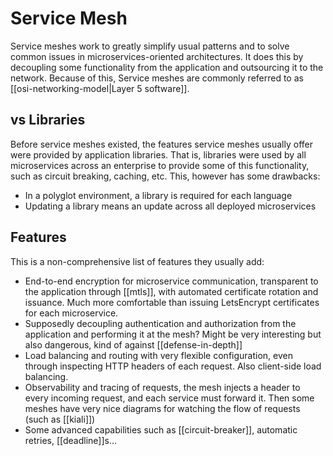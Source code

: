 # Service Mesh
Service meshes work to greatly simplify usual patterns and to solve common issues in microservices-oriented architectures. It does this by decoupling some functionality from the application and outsourcing it to the network. Because of this, Service meshes are commonly referred to as [[osi-networking-model|Layer 5 software]].

## vs Libraries
Before service meshes existed, the features service meshes usually offer were provided by application libraries. That is, libraries were used by all microservices across an enterprise to provide some of this functionality, such as circuit breaking, caching, etc. This, however has some drawbacks:

* In a polyglot environment, a library is required for each language
* Updating a library means an update across all deployed microservices

## Features
This is a non-comprehensive list of features they usually add:
* End-to-end encryption for microservice communication, transparent to the application through [[mtls]], with automated certificate rotation and issuance. Much more comfortable than issuing LetsEncrypt certificates for each microservice.
* Supposedly decoupling authentication and authorization from the application and performing it at the mesh? Might be very interesting but also dangerous, kind of against [[defense-in-depth]]
* Load balancing and routing with very flexible configuration, even through inspecting HTTP headers of each request. Also client-side load balancing.
* Observability and tracing of requests, the mesh injects a header to every incoming request, and each service must forward it. Then some meshes have very nice diagrams for watching the flow of requests (such as [[kiali]])
* Some advanced capabilities such as [[circuit-breaker]], automatic retries, [[deadline]]s...
